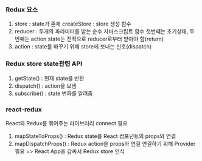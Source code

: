 ### Redux 요소
1. store : state가 존재
    createStore : store 생성 함수
2. reducer : 두개의 파라미터를 받는 순수 자바스크립트 함수
    첫번쨰는 초기상태, 두번째는 action
    state는 전적으로 reducer로부터 받아야 함(return)
3. action : state를 바꾸기 위해 store에 보내는 신호(dispatch)

### Redux store state관련 API
1. getState() : 현재 state를 반환
2. dispatch() : action을 보냄
3. subscribe() : state 변화를 알려줌

### react-redux
React와 Redux를 묶어주는 라이브러리
connect 필요
1. mapStateToProps() : Redux state를 React 컴포넌트의 props와 연결
2. mapDispatchProps() : Redux action을 props와 연결
연결하기 위해 Provider 필요 => React App을 감싸서 Redux store 인식